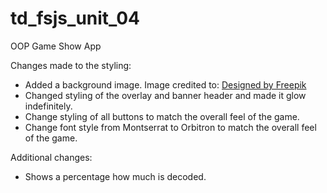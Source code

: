 # td_fsjs_unit_04
 OOP Game Show App

Changes made to the styling:
- Added a background image. Image credited to: <a href="http://www.freepik.com">Designed by Freepik</a>
- Changed styling of the overlay and banner header and made it glow indefinitely.
- Change styling of all buttons to match the overall feel of the game. 
- Change font style from Montserrat to Orbitron to match the overall feel of the game. 

Additional changes:
- Shows a percentage how much is decoded. 

